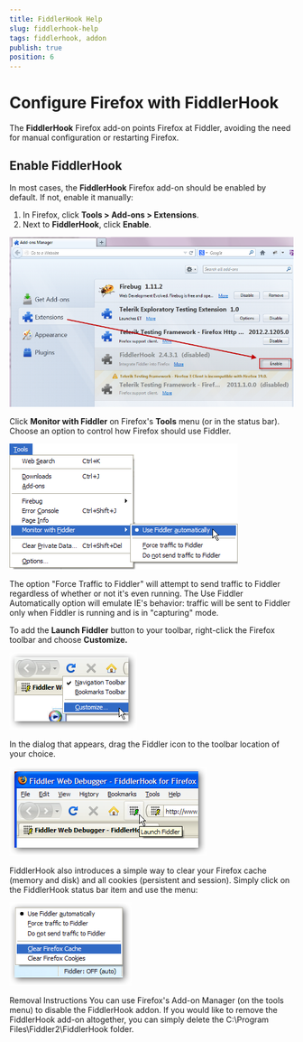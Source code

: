 ```yaml
---
title: FiddlerHook Help
slug: fiddlerhook-help
tags: fiddlerhook, addon
publish: true
position: 6
---
```


<!-- http://fiddler2.com/Fiddler2/addons/fiddlerhook/ -->

Configure Firefox with FiddlerHook
==================================

The **FiddlerHook** Firefox add-on points Firefox at Fiddler, avoiding the need for manual configuration or restarting Firefox.

Enable FiddlerHook
------------------

In most cases, the **FiddlerHook** Firefox add-on should be enabled by default. If not, enable it manually:

1. In Firefox, click **Tools > Add-ons > Extensions**.
2. Next to **FiddlerHook**, click **Enable**.

 ![Enable FiddlerHook][1]
 
Click **Monitor with Fiddler** on Firefox's **Tools** menu (or in the status bar).  Choose an option to control how Firefox should use Fiddler.  

![FiddlerHookOptions](../images/FiddlerHookOptions.png)  

The option "Force Traffic to Fiddler" will attempt to send traffic to Fiddler regardless of whether or not it's even running. The Use Fiddler Automatically option will emulate IE's behavior: traffic will be sent to Fiddler only when Fiddler is running and is in "capturing" mode.

To add the **Launch Fiddler** button to your toolbar, right-click the Firefox toolbar and choose **Customize.**  

![fiddlerhook-step1](../images/fiddlerhook-step1.png)

In the dialog that appears, drag the Fiddler icon to the toolbar location of your choice.  

![fiddlerhook2](../images/fiddlerhook2.png)

FiddlerHook also introduces a simple way to clear your Firefox cache (memory and disk) and all cookies (persistent and session).  Simply click on the FiddlerHook status bar item and use the menu:  

![FiddlerHookMenu](../images/fhmenu.png)

Removal Instructions
You can use Firefox's Add-on Manager (on the tools menu) to disable the FiddlerHook addon.  If you would like to remove the FiddlerHook add-on altogether, you can simply delete the C:\Program Files\Fiddler2\FiddlerHook folder.

[1]: ../images/FiddlerHook/Enable.png
